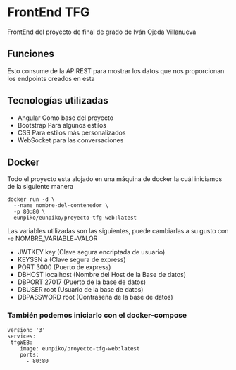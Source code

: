 # FrontEnd TFG
 FrontEnd del proyecto de final de grado de Iván Ojeda Villanueva
## Funciones
 Esto consume de la APIREST para mostrar los datos que nos proporcionan los endpoints creados en esta
 
## Tecnologías utilizadas
 - Angular Como base del proyecto
 - Bootstrap Para algunos estilos
 - CSS Para estilos más personalizados
 - WebSocket para las conversaciones
 
## Docker
Todo el proyecto esta alojado en una máquina de docker la cuál iniciamos de la siguiente manera

```
docker run -d \
  --name nombre-del-contenedor \
  -p 80:80 \
  eunpiko/eunpiko/proyecto-tfg-web:latest
```
Las variables utilizadas son las siguientes, puede cambiarlas a su gusto con -e NOMBRE_VARIABLE=VALOR

-  JWTKEY key                  (Clave segura encriptada de usuario)
-  KEYSSN a                    (Clave segura de express)
-  PORT 3000                   (Puerto de express)
-  DBHOST localhost            (Nombre del Host de la Base de datos)
-  DBPORT 27017                (Puerto de la base de datos)
-  DBUSER root                 (Usuario de la base de datos)
-  DBPASSWORD root             (Contraseña de la base de datos)

### También podemos iniciarlo con el docker-compose
```
version: '3'
services:
 tfgWEB:
    image: eunpiko/proyecto-tfg-web:latest
    ports:
      - 80:80
```
